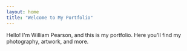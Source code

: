 ```yaml
---
layout: home
title: "Welcome to My Portfolio"
---
```


Hello! I'm William Pearson, and this is my portfolio.  Here you'll find my photography, artwork, and more.
